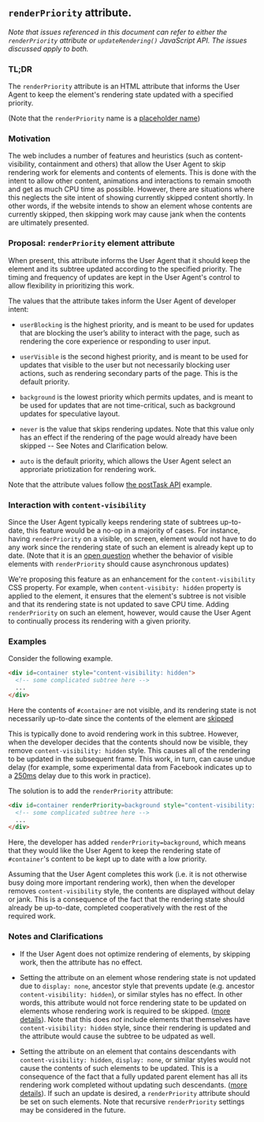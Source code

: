 ## `renderPriority` attribute.

_Note that issues referenced in this document can refer to either the
`renderPriority` attribute or `updateRendering()` JavaScript API. The issues
discussed apply to both._

### TL;DR
The `renderPriority` attribute is an HTML attribute that informs the User
Agent to keep the element's rendering state updated with a specified priority.

(Note that the `renderPriority` name is a
[placeholder name](https://github.com/WICG/display-locking/issues/200))

### Motivation
The web includes a number of features and heuristics (such as
content-visibility, containment and others) that allow the User Agent to skip
rendering work for elements and contents of elements. This is done with the
intent to allow other content, animations and interactions to remain smooth and
get as much CPU time as possible. However, there are situations where this
neglects the site intent of showing currently skipped content shortly. In other
words, if the website intends to show an element whose contents are currently
skipped, then skipping work may cause jank when the contents are ultimately
presented.

### Proposal: `renderPriority` element attribute
When present, this attribute informs the User Agent that it should keep the
element and its subtree updated according to the specified priority. The timing
and frequency of updates are kept in the User Agent's control to allow
flexibility in prioritizing this work.

The values that the attribute takes inform the User Agent of developer intent:
* `userBlocking` is the highest priority, and is meant to be used for updates
  that are blocking the user’s ability to interact with the page, such as
  rendering the core experience or responding to user input.

* `userVisible` is the second highest priority, and is meant to be used for
  updates that visible to the user but not necessarily blocking user actions,
  such as rendering secondary parts of the page. This is the default priority.

* `background` is the lowest priority which permits updates, and is meant to be
  used for updates that are not time-critical, such as background updates for
  speculative layout.

* `never` is the value that skips rendering updates. Note that this value only
  has an effect if the rendering of the page would already have been skipped --
  See Notes and Clarification below.

* `auto` is the default priority, which allows the User Agent select an
  approriate priotization for rendering work.

Note that the attribute values follow [the postTask API](https://wicg.github.io/scheduling-apis/#sec-task-priorities)
example.


### Interaction with `content-visibility`
Since the User Agent typically keeps rendering state of subtrees up-to-date,
this feature would be a no-op in a majority of cases. For instance, having
`renderPriority` on a visible, on screen, element would not have to do any
work since the rendering state of such an element is already kept up to date.
(Note that it is an [open question](https://github.com/WICG/display-locking/issues/202)
whether the behavior of visible elements with `renderPriority` should cause
asynchronous updates)

We're proposing this feature as an enhancement for the `content-visibility` CSS
property. For example, when `content-visibity: hidden` property is applied to
the element, it ensures that the element's subtree is not visible and that its
rendering state is not updated to save CPU time. Adding `renderPriority` on
such an element, however, would cause the User Agent to continually process its
rendering with a given priority.

### Examples

Consider the following example.

```html
<div id=container style="content-visibility: hidden">
  <!-- some complicated subtree here -->
  ...
</div>
```

Here the contents of `#container` are not visible, and its rendering state
is not necessarily up-to-date since the contents of the element are
[skipped](https://www.w3.org/TR/css-contain-2/#skips-its-contents)

This is typically done to avoid rendering work in this subtree. However, when
the developer decides that the contents should now be visible, they remove
`content-visibility: hidden` style. This causes all of the rendering to be
updated in the subsequent frame. This work, in turn, can cause undue delay
(for example, some experimental data from Facebook indicates up to a [250ms](https://web.dev/content-visibility/#hiding-content-with-content-visibility:-hidden) delay due to this work in practice).

The solution is to add the `renderPriority` attribute:

```html
<div id=container renderPriority=background style="content-visibility: hidden">
  <!-- some complicated subtree here -->
  ...
</div>
```

Here, the developer has added `renderPriority=background`, which means that they
would like the User Agent to keep the rendering state of `#container`'s content
to be kept up to date with a low priority.

Assuming that the User Agent completes this work (i.e. it is not otherwise busy
doing more important rendering work), then when the developer removes
`content-visibility` style, the contents are displayed without delay or jank.
This is a consequence of the fact that the rendering state should already be
up-to-date, completed cooperatively with the rest of the required work.


### Notes and Clarifications
* If the User Agent does not optimize rendering of elements, by skipping work,
  then the attribute has no effect.

* Setting the attribute on an element whose rendering state is not updated due
  to `display: none`, ancestor style that prevents update (e.g. ancestor
  `content-visibility: hidden`), or similar styles has no effect. In other
  words, this attribute would not force rendering state to be updated on
  elements whose rendering work is required to be skipped. ([more
  details](https://github.com/WICG/display-locking/issues/199)). Note that this
  does _not_ include elements that themselves have `content-visibility: hidden`
  style, since their rendering is updated and the attribute would cause the
  subtree to be udpated as well.

* Setting the attribute on an element that contains descendants with
  `content-visibility: hidden`, `display: none`, or similar styles would not
  cause the contents of such elements to be updated. This is a consequence of
  the fact that a fully updated parent element has all its rendering work
  completed without updating such descendants. ([more details](https://github.com/WICG/display-locking/issues/196)).
  If such an update is desired, a `renderPriority` attribute should be set on
  such elements. Note that recursive `renderPriority` settings may be considered
  in the future.

